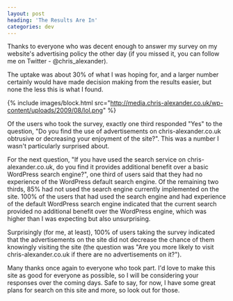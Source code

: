 ```yaml
---
layout: post
heading: 'The Results Are In'
categories: dev
---
```


Thanks to everyone who was decent enough to answer my survey on my website's advertising policy the other day (if you missed it, you can follow me on Twitter - @chris_alexander).

The uptake was about 30% of what I was hoping for, and a larger number certainly would have made decision making from the results easier, but none the less this is what I found.

{% include images/block.html src="http://media.chris-alexander.co.uk/wp-content/uploads/2009/08/lol.png" %}

Of the users who took the survey, exactly one third responded "Yes" to the question, "Do you find the use of advertisements on chris-alexander.co.uk obtrusive or decreasing your enjoyment of the site?". This was a number I wasn't particularly surprised about.

For the next question, "If you have used the search service on chris-alexander.co.uk, do you find it provides additional benefit over a basic WordPress search engine?", one third of users said that they had no experience of the WordPress default search engine. Of the remaining two thirds, 85% had not used the search engine currently implemented on the site. 100% of the users that had used the search engine and had experience of the default WordPress search engine indicated that the current search provided no additional benefit over the WordPress engine, which was higher than I was expecting but also unsurprising.

Surprisingly (for me, at least), 100% of users taking the survey indicated that the advertisements on the site did not decrease the chance of them knowingly visiting the site (the question was "Are you more likely to visit chris-alexander.co.uk if there are no advertisements on it?").

Many thanks once again to everyone who took part. I'd love to make this site as good for everyone as possible, so I will be considering your responses over the coming days. Safe to say, for now, I have some great plans for search on this site and more, so look out for those.
